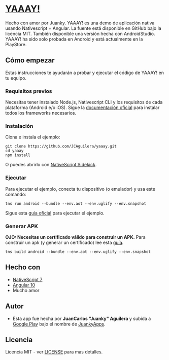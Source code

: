 # [YAAAY!](https://play.google.com/store/apps/details?id=com.juankyapps.YAAAY)

Hecho con amor por Juanky.
YAAAY! es una demo de aplicación nativa usando Nativescript + Angular.
La fuente está disponible en GitHub bajo la licencia MIT.
También disponible una versión hecha con AndroidStudio.
YAAAY! ha sido solo probada en Android y está actualmente en la PlayStore.

## Cómo empezar

Estas instrucciones te ayudarán a probar y ejecutar el código de YAAAY! en tu equipo.

### Requisitos previos

Necesitas tener instalado Node.js, Nativescript CLI y los requisitos de cada plataforma (Android e/o iOS).
Sigue la [documentación oficial](https://docs.nativescript.org/angular/start/quick-setup) para instalar todos los frameworks necesarios.

### Instalación

Clona e instala el ejemplo:

```
git clone https://github.com/JCAguilera/yaaay.git
cd yaaay
npm install
```

O puedes abrirlo con [NativeScript Sidekick](https://www.nativescript.org/nativescript-sidekick).

### Ejecutar

Para ejecutar el ejemplo, conecta tu dispositivo (o emulador) y usa este comando:

```
tns run android --bundle --env.aot --env.uglify --env.snapshot
```

Sigue esta [guía oficial](https://docs.nativescript.org/angular/tutorial/ng-chapter-1#12-running-apps) para ejecutar el ejemplo.

### Generar APK

**OJO: Necesitas un certificado válido para construir un APK.**
Para construir un apk (y generar un certificado) lee esta [guía](https://docs.nativescript.org/tooling/publishing/publishing-android-apps).

```
tns build android --bundle --env.aot --env.uglify --env.snapshot
```

## Hecho con

- [NativeScript 7](https://www.nativescript.org)
- [Angular 10](https://angular.io)
- Mucho amor

## Autor

- Esta app fue hecha por **JuanCarlos "Juanky" Aguilera** y subida a [Google Play](https://play.google.com/store/apps/details?id=com.juankyapps.YAAAY) bajo el nombre de [JuankyApps](https://juankyapps.com).

## Licencia

Licencia MIT - ver [LICENSE](LICENSE) para mas detalles.
